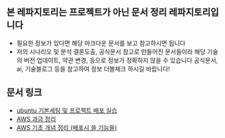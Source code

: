 ## 본 레파지토리는 프로젝트가 아닌 문서 정리 레파지토리입니다
- 필요한 정보가 있다면 해당 마크다운 문서를 보고 참고하시면 됩니다
- 저의 시나리오 및 분석 결론도출, 공식문서 참고로 만들어진 문서들이라 해당 기술의 버전 업데이트, 약관 변경, 등으로 정보가 정확하지 않을 수 있습니다 공식문서, ai, 기술블로그 등을 참고하여 정보 더블체크 하시길 바랍니다!

## 문서 링크
- [ubuntu 기본세팅 및 프로젝트 배포 실습](https://github.com/yoon0416/document/blob/main/AWS%20Ubuntu%20%EA%B8%B0%EB%B3%B8%20%EC%84%B8%ED%8C%85%20%EB%B0%8F%20%EC%8B%A4%EC%8A%B5.md)
- [AWS 과금 정리](https://github.com/yoon0416/document/blob/main/aws%20%EA%B3%BC%EA%B8%88%20%EC%A0%95%EB%A6%AC.md)
- [AWS 기초 개념 정리 (배포시 쓸 기능들)](https://github.com/yoon0416/document/blob/main/AWS%20%EA%B8%B0%EC%B4%88%20%EA%B0%9C%EB%85%90(%EB%B0%B0%ED%8F%AC%EB%8B%A8%EA%B3%84).md)
